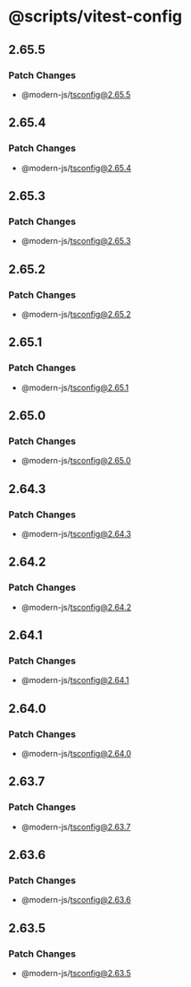 # @scripts/vitest-config

## 2.65.5

### Patch Changes

- @modern-js/tsconfig@2.65.5

## 2.65.4

### Patch Changes

- @modern-js/tsconfig@2.65.4

## 2.65.3

### Patch Changes

- @modern-js/tsconfig@2.65.3

## 2.65.2

### Patch Changes

- @modern-js/tsconfig@2.65.2

## 2.65.1

### Patch Changes

- @modern-js/tsconfig@2.65.1

## 2.65.0

### Patch Changes

- @modern-js/tsconfig@2.65.0

## 2.64.3

### Patch Changes

- @modern-js/tsconfig@2.64.3

## 2.64.2

### Patch Changes

- @modern-js/tsconfig@2.64.2

## 2.64.1

### Patch Changes

- @modern-js/tsconfig@2.64.1

## 2.64.0

### Patch Changes

- @modern-js/tsconfig@2.64.0

## 2.63.7

### Patch Changes

- @modern-js/tsconfig@2.63.7

## 2.63.6

### Patch Changes

- @modern-js/tsconfig@2.63.6

## 2.63.5

### Patch Changes

- @modern-js/tsconfig@2.63.5
